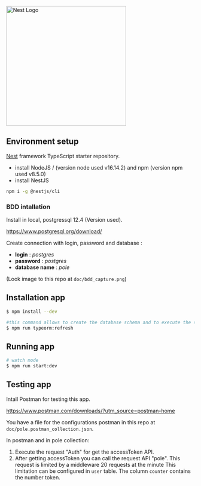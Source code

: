 
<p  align="center">

<a  href="http://nestjs.com/"  target="blank"><img  src="https://nestjs.com/img/logo_text.svg"  width="320"  alt="Nest Logo" /></a>

</p>

  

[circleci-image]: https://img.shields.io/circleci/build/github/nestjs/nest/master?token=abc123def456

[circleci-url]: https://circleci.com/gh/nestjs/nest


## Environment setup

[Nest](https://github.com/nestjs/nest) framework TypeScript starter repository.

- install NodeJS / (version node used v16.14.2) and npm  (version npm used v8.5.0)
- install NestJS 
```bash
npm i -g @nestjs/cli
```

### BDD intallation

Install in local, postgressql 12.4 (Version used).

https://www.postgresql.org/download/

Create connection with login, password and database :

- **login** : *postgres*
- **password** : *postgres*
- **database name** : *pole*

(Look image to this repo at `doc/bdd_capture.png`)


## Installation app

```bash
$ npm install --dev
```
 ```bash
#this command allows to create the database schema and to execute the seeders
$ npm run typeorm:refresh
```

## Running app



```bash
# watch mode
$ npm run start:dev
```


## Testing app

Intall Postman for testing this app. 

https://www.postman.com/downloads/?utm_source=postman-home

You have a file for the configurations postman in this repo at `doc/pole.postman_collection.json`.

In  postman  and  in  pole  collection: 
1. Execute  the  request "Auth" for get  the  accessToken  API. 
2. After  getting  accessToken  you  can  call  the  request  API "pole". 
This  request  is  limited  by  a  middleware  20  requests  at  the  minute  This  limitation  can  be  configured   in  `user`  table. The  column  `counter`  contains  the  number  token.
